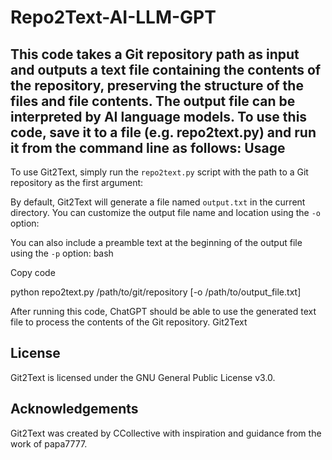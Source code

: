 # Repo2Text-AI-LLM-GPT
This code takes a Git repository path as input and outputs a text file containing the contents of the repository, preserving the structure of the files and file contents. The output file can be interpreted by AI language models.
To use this code, save it to a file (e.g. repo2text.py) and run it from the command line as follows:
Usage
-----
To use Git2Text, simply run the `repo2text.py` script with the path to a Git repository as the first argument:

By default, Git2Text will generate a file named `output.txt` in the current directory. You can customize the output file name and location using the `-o` option:

You can also include a preamble text at the beginning of the output file using the `-p` option:
bash

Copy code

python repo2text.py /path/to/git/repository [-o /path/to/output_file.txt]

After running this code, ChatGPT should be able to use the generated text file to process the contents of the Git repository.
Git2Text

License
-------

Git2Text is licensed under the GNU General Public License v3.0.

Acknowledgements
----------------

Git2Text was created by CCollective with inspiration and guidance from the work of papa7777.




